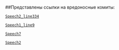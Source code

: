 ##Представлены ссылки на вредоносные комиты:

<code>[Speech2_line334](https://github.com/GreekCheese/Orationes/commit/e05f239915add33259d2ae29dfdfd6110e569161)</code>

<code>[Speech1_line9](https://github.com/GreekCheese/Orationes/commit/1957676400e454566284b54098430bf67f177a56)</code>

<code>[Speech7](https://github.com/GreekCheese/Orationes/commit/1e7cb946f73dffba0407e28b13a5665f021a7c2e)</code>

<code>[Speech2](https://github.com/GreekCheese/Orationes/pull/684/commits/f61c8cfa8b00a0e2d4fce599765b826a305937c0)
